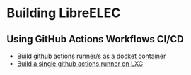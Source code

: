 # Building LibreELEC
## Using GitHub Actions Workflows CI/CD
- [Build github actions runner/s as a docket container](build-docker-gha-runner.md)
- [Build a single github actions runner on LXC](build-lxc-gha-runner.md)
